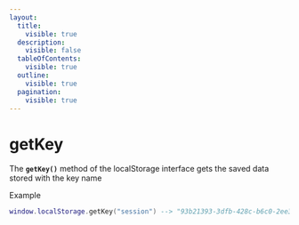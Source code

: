 ```yaml
---
layout:
  title:
    visible: true
  description:
    visible: false
  tableOfContents:
    visible: true
  outline:
    visible: true
  pagination:
    visible: true
---
```


# getKey

The **`getKey()`** method of the localStorage interface gets the saved data stored with the key name

Example

```lua
window.localStorage.getKey("session") --> "93b21393-3dfb-428c-b6c0-2ee3c8018a6f"
```

